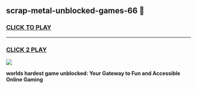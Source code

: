 
## scrap-metal-unblocked-games-66 👋
<h3>
<a href="https://premium.freeplayer.one?title=scrap-metal-unblocked-games-66&ref=14F">CLICK TO PLAY</a></h3>
<hr>

<h3>
<a href="https://premium.freeplayer.one?title=scrap-metal-unblocked-games-66&ref=14F">CLICK 2 PLAY</a>
  
</h3>

<a href="https://premium.freeplayer.one?title=scrap-metal-unblocked-games-66&ref=12F/"><img src="https://clearcache.store/games.png"></a>


**worlds hardest game unblocked: Your Gateway to Fun and Accessible Online Gaming**
